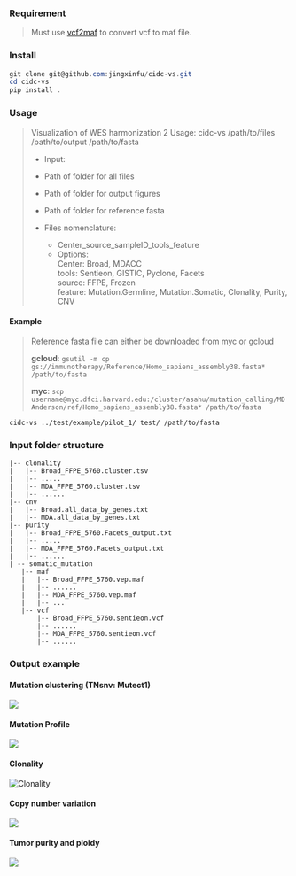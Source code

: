 
### Requirement
> Must use [vcf2maf](https://github.com/mskcc/vcf2maf) to convert vcf to maf file.

### Install

```powershell
git clone git@github.com:jingxinfu/cidc-vs.git
cd cidc-vs
pip install .
```

### Usage

>Visualization of WES harmonization 2
>Usage: 
>   cidc-vs /path/to/files  /path/to/output /path/to/fasta
>
>- Input: 
>  -  Path of folder for all files 
>  -  Path of folder for output figures
>  -  Path of folder for reference fasta
> 
>- Files nomenclature:
>     - Center_source_sampleID_tools_feature
>     - Options:    
>         Center: Broad, MDACC    
>         tools: Sentieon, GISTIC, Pyclone, Facets    
>         source: FFPE, Frozen   
>         feature: Mutation.Germline, Mutation.Somatic, Clonality, Purity, CNV   

#### Example
> Reference fasta file can either be downloaded from myc or gcloud
> 
> **gcloud**: `gsutil -m cp gs://immunotherapy/Reference/Homo_sapiens_assembly38.fasta* 	/path/to/fasta`
> 
> **myc**: `scp username@myc.dfci.harvard.edu:/cluster/asahu/mutation_calling/MDAnderson/ref/Homo_sapiens_assembly38.fasta* /path/to/fasta`
```shell
cidc-vs ../test/example/pilot_1/ test/ /path/to/fasta
```
### Input folder structure
```
|-- clonality    
|   |-- Broad_FFPE_5760.cluster.tsv    
|   |-- .....    
|   |-- MDA_FFPE_5760.cluster.tsv       
|   |-- ......    
|-- cnv    
|   |-- Broad.all_data_by_genes.txt    
|   |-- MDA.all_data_by_genes.txt        
|-- purity    
|   |-- Broad_FFPE_5760.Facets_output.txt    
|   |-- .....    
|   |-- MDA_FFPE_5760.Facets_output.txt    
|   |-- ......    
| -- somatic_mutation    
   |-- maf   
   |   |-- Broad_FFPE_5760.vep.maf   
   |   |-- ......   
   |   |-- MDA_FFPE_5760.vep.maf   
   |   |-- ...
   |-- vcf   
       |-- Broad_FFPE_5760.sentieon.vcf    
       |-- ......   
       |-- MDA_FFPE_5760.sentieon.vcf   
       |-- ......   
```
### Output example

#### Mutation clustering (TNsnv: Mutect1)

![](test/somatic_mutation_cluster_tnsnv.png)

#### Mutation Profile

![](test/somatic_mutation_profile_eg.png)

#### Clonality

![Clonality](test/clonality.png)

#### Copy number variation

![](test/cnv.png)

#### Tumor purity and ploidy

![](test/purity.png)

